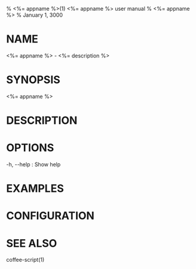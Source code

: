% <%= appname %>(1) <%= appname %> user manual
% <%= appname %>
% January 1, 3000

# NAME

<%= appname %> - <%= description %>

# SYNOPSIS

<%= appname %>

# DESCRIPTION

# OPTIONS

-h, \--help
: Show help

# EXAMPLES

# CONFIGURATION

# SEE ALSO

coffee-script(1)
